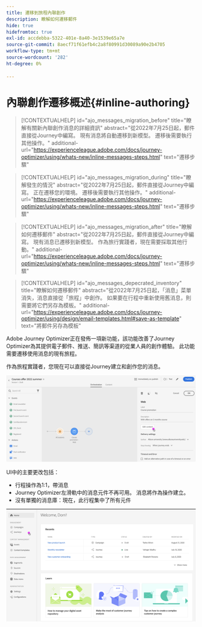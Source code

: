 ```yaml
---
title: 遷移到旅程內聯創作
description: 瞭解如何遷移郵件
hide: true
hidefromtoc: true
exl-id: accdebba-5322-401e-8a40-3e1539e65a7e
source-git-commit: 8aecf71f61efb4c2a8f80991d30089a90e2b4705
workflow-type: tm+mt
source-wordcount: '282'
ht-degree: 0%

---
```



# 內聯創作遷移概述{#inline-authoring}

>[!CONTEXTUALHELP]
>id="ajo_messages_migration_before"
>title="瞭解有關新內聯創作消息的詳細資訊"
>abstract="從2022年7月25日起，郵件直接從Journey中編寫。 現有消息將自動遷移到新模型。 遷移後需要執行其他操作。"
>additional-url="https://experienceleague.adobe.com/docs/journey-optimizer/using/whats-new/inline-messages-steps.html" text="遷移步驟"

>[!CONTEXTUALHELP]
>id="ajo_messages_migration_during"
>title="瞭解發生的情況"
>abstract="從2022年7月25日起，郵件直接從Journey中編寫。 正在遷移您的環境。 遷移後需要執行其他操作。"
>additional-url="https://experienceleague.adobe.com/docs/journey-optimizer/using/whats-new/inline-messages-steps.html" text="遷移步驟"

>[!CONTEXTUALHELP]
>id="ajo_messages_migration_after"
>title="瞭解如何遷移郵件"
>abstract="從2022年7月25日起，郵件直接從Journey中編寫。 現有消息已遷移到新模型。 作為旅行實踐者，現在需要採取其他行動。"
>additional-url="https://experienceleague.adobe.com/docs/journey-optimizer/using/whats-new/inline-messages-steps.html" text="遷移步驟"

>[!CONTEXTUALHELP]
>id="ajo_messages_depecrated_inventory"
>title="瞭解如何遷移郵件"
>abstract="從2022年7月25日起，「消息」菜單消失，消息直接從「旅程」中創作。 如果要在行程中重新使用舊消息，則需要將它們另存為模板。"
>additional-url="https://experienceleague.adobe.com/docs/journey-optimizer/using/design/email-templates.html#save-as-template" text="將郵件另存為模板"

Adobe Journey Optimizer正在發佈一項新功能，該功能改善了Journey Optimizer為其提供電子郵件、推送、簡訊等渠道的從業人員的創作體驗。 此功能需要遷移使用消息的現有旅程。

作為旅程實踐者，您現在可以直接從Journey建立和創作您的消息。

![](assets/inline-message.png)

UI中的主要更改包括：

* 行程操作為1:1，帶消息
* Journey Optimizer左滑軌中的消息元件不再可用。 消息將作為操作建立。
* 沒有單獨的消息庫：現在，此行程集中了所有元件

![](assets/updated-left-rail.png)
